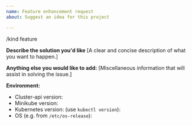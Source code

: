 ```yaml
---
name: Feature enhancement request
about: Suggest an idea for this project

---
```


/kind feature

**Describe the solution you'd like**
[A clear and concise description of what you want to happen.]


**Anything else you would like to add:**
[Miscellaneous information that will assist in solving the issue.]


**Environment:**

- Cluster-api version:
- Minikube version:
- Kubernetes version: (use `kubectl version`):
- OS (e.g. from `/etc/os-release`):
